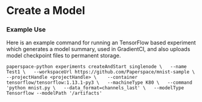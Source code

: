 # Create a Model

### Example Use

Here is an example command for running an TensorFlow based experiment which generates a model summary, used in GradientCI, and also uploads model checkpoint files to permanent storage. 

`paperspace-python experiments createAndStart singlenode \  
--name Test1 \  
--workspaceUrl https://github.com/Paperspace/mnist-sample \  
--projectHandle <projectHandle> \   
--container tensorflow/tensorflow:1.13.1-py3 \  
--machineType K80 \  
--command 'python mnist.py \  
--data_format=channels_last' \  
--modelType Tensorflow --modelPath '/artifacts'`

